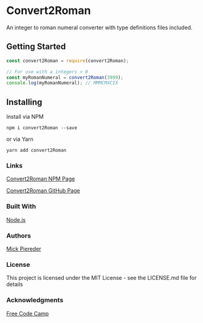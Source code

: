 # Convert2Roman

An integer to roman numeral converter with type definitions files included.

## Getting Started

```javascript
const convert2Roman = require(convert2Roman);

// For use with a integers > 0
const myRomanNumeral = convert2Roman(3999);
console.log(myRomanNumeral); // MMMCMXCIX
```

## Installing

Install via NPM

`npm i convert2Roman --save`

or via Yarn

`yarn add convert2Roman`

### Links

[Convert2Roman NPM Page](https://www.npmjs.com/package/convert2roman)

[Convert2Roman GitHub Page](https://github.com/mick-io/convert2Roman)

### Built With

[Node.js](https://nodejs.org)

### Authors

[Mick Piereder](https://github.com/mick-io)

### License

This project is licensed under the MIT License - see the LICENSE.md file for details

### Acknowledgments

[Free Code Camp](https://github.com/freeCodeCamp)
